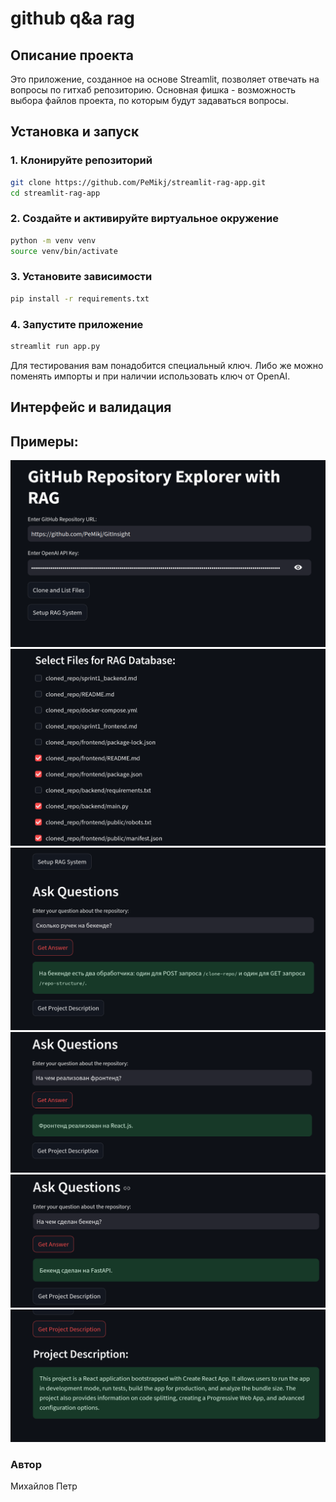 # github q&a rag

## Описание проекта

Это приложение, созданное на основе Streamlit, позволяет отвечать на вопросы по гитхаб репозиторию. Основная фишка - возможность выбора файлов проекта, по которым будут задаваться вопросы. 


## Установка и запуск

### 1. Клонируйте репозиторий
```bash
git clone https://github.com/PeMikj/streamlit-rag-app.git
cd streamlit-rag-app
```
### 2. Создайте и активируйте виртуальное окружение
```bash
python -m venv venv
source venv/bin/activate
```
### 3. Установите зависимости
```bash
pip install -r requirements.txt
```
### 4. Запустите приложение
```bash
streamlit run app.py
```
Для тестирования вам понадобится специальный ключ. 
Либо же можно поменять импорты и при наличии использовать ключ от OpenAI.

## Интерфейс и валидация
## Примеры:
![demo 1](images/image1.png)
![demo 2](images/image2.png)
![demo 3](images/image3.png)
![demo 4](images/image4.png)
![demo 5](images/image5.png)
![demo 6](images/image6.png)

### Автор
Михайлов Петр
